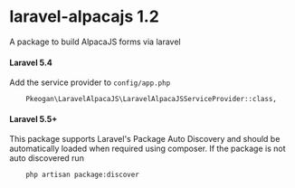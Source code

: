 # laravel-alpacajs 1.2
A package to build AlpacaJS forms via laravel


#### Laravel 5.4
Add the service provider to ```config/app.php```

```
    Pkeogan\LaravelAlpacaJS\LaravelAlpacaJSServiceProvider::class,
```
#### Laravel 5.5+
This package supports Laravel's Package Auto Discovery and should be automatically loaded when required using composer. If the package is not auto discovered run

```bash
    php artisan package:discover
```


